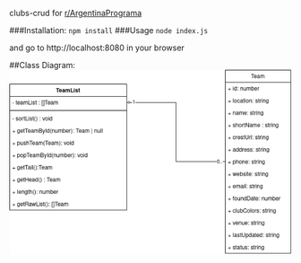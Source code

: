 clubs-crud for [r/ArgentinaPrograma](https://github.com/r-argentina-programa)

###Installation:
`npm install`
###Usage
`node index.js`

and go to http://localhost:8080 in your browser

##Class Diagram:
![Class Diagram](Class%20Diagram.png)
